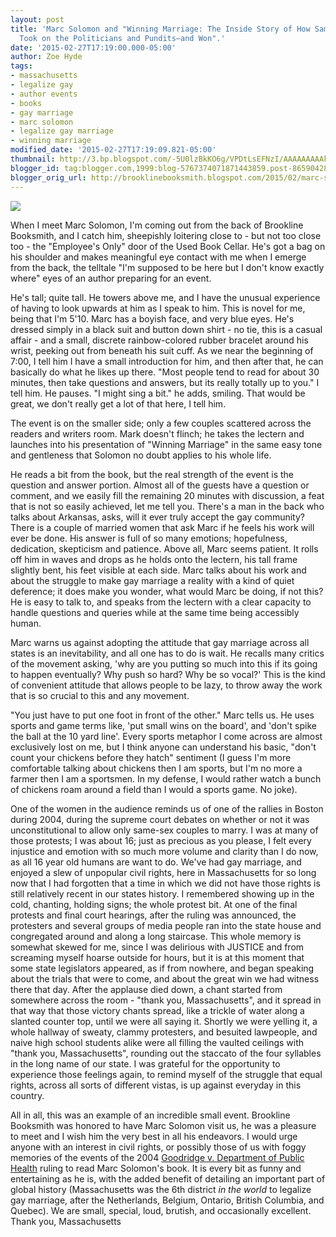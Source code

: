 ```yaml
---
layout: post
title: 'Marc Solomon and "Winning Marriage: The Inside Story of How Same-Sex Couples
  Took on the Politicians and Pundits—and Won".'
date: '2015-02-27T17:19:00.000-05:00'
author: Zoe Hyde
tags:
- massachusetts
- legalize gay
- author events
- books
- gay marriage
- marc solomon
- legalize gay marriage
- winning marriage
modified_date: '2015-02-27T17:19:09.821-05:00'
thumbnail: http://3.bp.blogspot.com/-5U0lzBkKO6g/VPDtLsEFNzI/AAAAAAAAAkw/xZZpbM8hBEo/s72-c/marcsoloman.jpg
blogger_id: tag:blogger.com,1999:blog-5767374071871443859.post-8659042814300829251
blogger_orig_url: http://brooklinebooksmith.blogspot.com/2015/02/marc-solomon-and-winning-marriage.html
---
```

[![](http://3.bp.blogspot.com/-5U0lzBkKO6g/VPDtLsEFNzI/AAAAAAAAAkw/xZZpbM8hBEo/s1600/marcsoloman.jpg)](http://3.bp.blogspot.com/-5U0lzBkKO6g/VPDtLsEFNzI/AAAAAAAAAkw/xZZpbM8hBEo/s1600/marcsoloman.jpg)

When I meet Marc Solomon, I'm coming out from the back of Brookline Booksmith, and I catch him, sheepishly loitering close to - but not too close too - the "Employee's Only" door of the Used Book Cellar. He's got a bag on his shoulder and makes meaningful eye contact with me when I emerge from the back, the telltale "I'm supposed to be here but I don't know exactly where" eyes of an author preparing for an event.  

He's tall; quite tall. He towers above me, and I have the unusual experience of having to look upwards at him as I speak to him. This is novel for me, being that I'm 5'10\. Marc has a boyish face, and very blue eyes. He's dressed simply in a black suit and button down shirt - no tie, this is a casual affair - and a small, discrete rainbow-colored rubber bracelet around his wrist, peeking out from beneath his suit cuff. As we near the beginning of 7:00, I tell him I have a small introduction for him, and then after that, he can basically do what he likes up there. "Most people tend to read for about 30 minutes, then take questions and answers, but its really totally up to you." I tell him. He pauses. "I might sing a bit." he adds, smiling. That would be great, we don't really get a lot of that here, I tell him.  

The event is on the smaller side; only a few couples scattered across the readers and writers room. Mark doesn't flinch; he takes the lectern and launches into his presentation of "Winning Marriage" in the same easy tone and gentleness that Solomon no doubt applies to his whole life.  

He reads a bit from the book, but the real strength of the event is the question and answer portion. Almost all of the guests have a question or comment, and we easily fill the remaining 20 minutes with discussion, a feat that is not so easily achieved, let me tell you. There's a man in the back who talks about Arkansas, asks, will it ever truly accept the gay community? There is a couple of married women that ask Marc if he feels his work will ever be done. His answer is full of so many emotions; hopefulness, dedication, skepticism and patience. Above all, Marc seems patient. It rolls off him in waves and drops as he holds onto the lectern, his tall frame slightly bent, his feet visible at each side. Marc talks about his work and about the struggle to make gay marriage a reality with a kind of quiet deference; it does make you wonder, what would Marc be doing, if not this? He is easy to talk to, and speaks from the lectern with a clear capacity to handle questions and queries while at the same time being accessibly human.  

Marc warns us against adopting the attitude that gay marriage across all states is an inevitability, and all one has to do is wait. He recalls many critics of the movement asking, 'why are you putting so much into this if its going to happen eventually? Why push so hard? Why be so vocal?' This is the kind of convenient attitude that allows people to be lazy, to throw away the work that is so crucial to this and any movement.  

"You just have to put one foot in front of the other." Marc tells us. He uses sports and game terms like, 'put small wins on the board', and 'don't spike the ball at the 10 yard line'. Every sports metaphor I come across are almost exclusively lost on me, but I think anyone can understand his basic, "don't count your chickens before they hatch" sentiment (I guess I'm more comfortable talking about chickens then I am sports, but I'm no more a farmer then I am a sportsmen. In my defense, I would rather watch a bunch of chickens roam around a field than I would a sports game. No joke).  

One of the women in the audience reminds us of one of the rallies in Boston during 2004, during the supreme court debates on whether or not it was unconstitutional to allow only same-sex couples to marry. I was at many of those protests; I was about 16; just as precious as you please, I felt every injustice and emotion with so much more volume and clarity than I do now, as all 16 year old humans are want to do. We've had gay marriage, and enjoyed a slew of unpopular civil rights, here in Massachusetts for so long now that I had forgotten that a time in which we did not have those rights is still relatively recent in our states history. I remembered showing up in the cold, chanting, holding signs; the whole protest bit. At one of the final protests and final court hearings, after the ruling was announced, the protesters and several groups of media people ran into the state house and congregated around and along a long staircase. This whole memory is somewhat skewed for me, since I was delirious with JUSTICE and from screaming myself hoarse outside for hours, but it is at this moment that some state legislators appeared, as if from nowhere, and began speaking about the trials that were to come, and about the great win we had witness there that day. After the applause died down, a chant started from somewhere across the room - "thank you, Massachusetts", and it spread in that way that those victory chants spread, like a trickle of water along a slanted counter top, until we were all saying it. Shortly we were yelling it, a whole hallway of sweaty, clammy protesters, and besuited lawpeople, and naive high school students alike were all filling the vaulted ceilings with "thank you, Massachusetts", rounding out the staccato of the four syllables in the long name of our state. I was grateful for the opportunity to experience those feelings again, to remind myself of the struggle that equal rights, across all sorts of different vistas, is up against everyday in this country.  

All in all, this was an example of an incredible small event. Brookline Booksmith was honored to have Marc Solomon visit us, he was a pleasure to meet and I wish him the very best in all his endeavors. I would urge anyone with an interest in civil rights, or possibly those of us with foggy memories of the events of the 2004 [Goodridge v. Department of Public Health](http://en.wikipedia.org/wiki/Goodridge_v._Department_of_Public_Health) ruling to read Marc Solomon's book. It is every bit as funny and entertaining as he is, with the added benefit of detailing an important part of global history (Massachusetts was the 6th district _in the world_ to legalize gay marriage, after the Netherlands, Belgium, Ontario, British Columbia, and Quebec). We are small, special, loud, brutish, and occasionally excellent. Thank you, Massachusetts